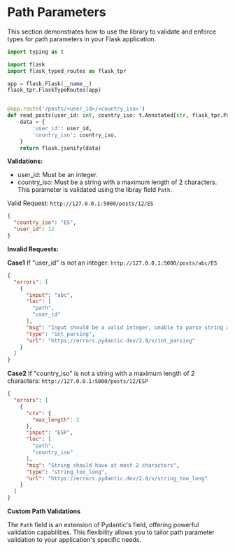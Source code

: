 # Path Parameters

This section demonstrates how to use the library to validate and enforce types for path parameters in your
Flask application.

```python
import typing as t

import flask
import flask_typed_routes as flask_tpr

app = flask.Flask(__name__)
flask_tpr.FlaskTypeRoutes(app)


@app.route('/posts/<user_id>/<country_iso>')
def read_posts(user_id: int, country_iso: t.Annotated[str, flask_tpr.Path(max_length=2)]):
    data = {
        'user_id': user_id,
        'country_iso': country_iso,
    }
    return flask.jsonify(data)
```

**Validations:**

- user_id: Must be an integer.
- country_iso: Must be a string with a maximum length of 2 characters. This parameter is validated using the libray
  field `Path`.

Valid Request: `http://127.0.0.1:5000/posts/12/ES`

```json
{
  "country_iso": "ES",
  "user_id": 12
}
```

**Invalid Requests:**

**Case1** If "user_id" is not an integer: `http://127.0.0.1:5000/posts/abc/ES`

```json
{
  "errors": [
    {
      "input": "abc",
      "loc": [
        "path",
        "user_id"
      ],
      "msg": "Input should be a valid integer, unable to parse string as an integer",
      "type": "int_parsing",
      "url": "https://errors.pydantic.dev/2.9/v/int_parsing"
    }
  ]
}
```

**Case2** If "country_iso" is not a string with a maximum length of 2
characters: `http://127.0.0.1:5000/posts/12/ESP`

```json
{
  "errors": [
    {
      "ctx": {
        "max_length": 2
      },
      "input": "ESP",
      "loc": [
        "path",
        "country_iso"
      ],
      "msg": "String should have at most 2 characters",
      "type": "string_too_long",
      "url": "https://errors.pydantic.dev/2.9/v/string_too_long"
    }
  ]
}
```

**Custom Path Validations**

The `Path` field is an extension of Pydantic's field, offering powerful validation capabilities.
This flexibility allows you to tailor path parameter validation to your application's specific needs.
